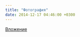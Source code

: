 ```yaml
---
title: "Фотография"
date: 2014-12-17 04:46:00 +0300
---
```



[Вложение](https://vk.com/photo41076938_348792977)
